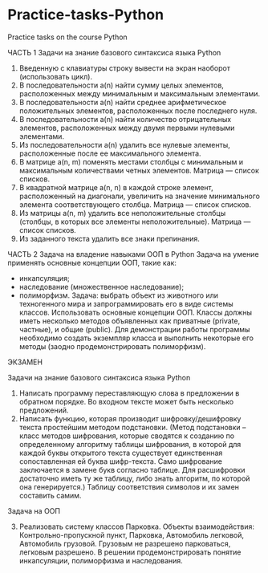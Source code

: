 # Practice-tasks-Python
Practice tasks on the course Python

ЧАСТЬ 1 Задачи на знание базового синтаксиса языка Python
1. Введенную с клавиатуры строку вывести на экран наоборот (использовать цикл).
2. В последовательности a(n) найти сумму целых элементов, расположенных между минимальным и максимальным элементами.
3. В последовательности a(n) найти среднее арифметическое положительных элементов, расположенных после последнего нуля.
4. В последовательности a(n) найти количество отрицательных элементов, расположенных между двумя первыми нулевыми элементами.
5. Из последовательности a(n) удалить все нулевые элементы, расположенные после ее максимального элемента.
6. В матрице a(n, m) поменять местами столбцы с минимальным и максимальным количествами четных элементов. Матрица — список списков.
7. В квадратной матрице a(n, n) в каждой строке элемент, расположенный на диагонали, увеличить на значение минимального элемента соответствующего столбца. Матрица — список списков.
8. Из матрицы a(n, m) удалить все неположительные столбцы (столбцы, в которых все элементы неположительные). Матрица — список списков.
12. Из заданного текста удалить все знаки препинания.

ЧАСТЬ 2 Задача на владение навыками ООП в Python
Задача на умение применять основные концепции ООП, такие как:
- инкапсуляция;
- наследование (множественное наследование);
- полиморфизм.
Задача: выбрать объект из животного или техногенного мира
и запрограммировать его в виде системы классов. Использовать основные
концепции ООП. Классы должны иметь несколько методов объявленных как
приватные (private, частные), и общие (public).
Для демонстрации работы программы необходимо создать экземпляр класса и
выполнить некоторые его методы (заодно продемонстрировать полиморфизм).

ЭКЗАМЕН

Задачи на знание базового синтаксиса языка Python

1. Написать программу переставляющую слова в предложении в обратном порядке. Во входном тексте может быть несколько предложений.
2. Написать функцию, которая производит шифровку/дешифровку текста простейшим методом подстановки. (Метод подстановки – класс методов шифрования, которые сводятся к созданию по определенному алгоритму таблицы шифрования, в которой для каждой буквы открытого текста существует единственная сопоставленная ей буква шифр-текста. Само шифрование заключается в замене букв согласно таблице. Для расшифровки достаточно иметь ту же таблицу, либо знать алгоритм, по которой она генерируется.) Таблицу соответствия символов и их замен составить самим.

Задача на ООП

3. Реализовать систему классов Парковка. Объекты взаимодействия: Контрольно-пропускной пункт, Парковка, Автомобиль легковой, Автомобиль грузовой. Грузовым не разрешено парковаться, легковым разрешено. В решении продемонстрировать понятие инкапсуляции, полиморфизма и наследования.




